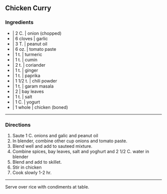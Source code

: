 ## Chicken Curry

### Ingredients

* | 2 C.     | onion (chopped)
* | 6 cloves | garlic
* | 3 T.     | peanut oil
* | 6 oz.    | tomato paste
* | 1 t.     | turmeric
* | 1 t.     | cumin
* | 2 t.     | coriander
* | 1 t.     | ginger
* | 1 t.     | paprika
* | 1 1/2 t. | chili powder
* | 1 t.     | garam masala
* | 2        | bay leaves
* | 1 t.     | salt
* | 1 C.     | yogurt
* | 1 whole  | chicken (boned)

---

### Directions

1. Saute 1 C. onions and galic and peanut oil
1. In blender, combine other cup onions and tomato paste.
1. Blend well and add to sauteed mixture.
1. Combine spices, bay leaves, salt and yoghurt and 2 1/2 C. water in blender
1. Blend and add to skillet.
1. Stir in chicken
1. Cook slowly 1-2 hr.

---

Serve over rice with condiments at table.

